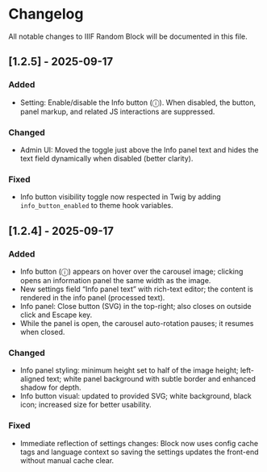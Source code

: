 # Changelog

All notable changes to IIIF Random Block will be documented in this file.

## [1.2.5] - 2025-09-17

### Added
- Setting: Enable/disable the Info button (ⓘ). When disabled, the button, panel markup, and related JS interactions are suppressed.

### Changed
- Admin UI: Moved the toggle just above the Info panel text and hides the text field dynamically when disabled (better clarity).

### Fixed
- Info button visibility toggle now respected in Twig by adding `info_button_enabled` to theme hook variables.


## [1.2.4] - 2025-09-17

### Added
- Info button (ⓘ) appears on hover over the carousel image; clicking opens an information panel the same width as the image.
- New settings field “Info panel text” with rich-text editor; the content is rendered in the info panel (processed text).
- Info panel: Close button (SVG) in the top-right; also closes on outside click and Escape key.
- While the panel is open, the carousel auto-rotation pauses; it resumes when closed.

### Changed
- Info panel styling: minimum height set to half of the image height; left-aligned text; white panel background with subtle border and enhanced shadow for depth.
- Info button visual: updated to provided SVG; white background, black icon; increased size for better usability.

### Fixed
- Immediate reflection of settings changes: Block now uses config cache tags and language context so saving the settings updates the front-end without manual cache clear.

